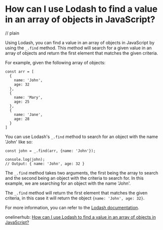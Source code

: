 # How can I use Lodash to find a value in an array of objects in JavaScript?
// plain

Using Lodash, you can find a value in an array of objects in JavaScript by using the `_.find` method. This method will search for a given value in an array of objects and return the first element that matches the given criteria.

For example, given the following array of objects:

```
const arr = [
  {
    name: 'John',
    age: 32
  },
  {
    name: 'Mary',
    age: 25
  },
  {
    name: 'Jane',
    age: 28
  }
]
```

You can use Lodash's `_.find` method to search for an object with the name 'John' like so:

```
const john = _.find(arr, {name: 'John'});

console.log(john);
// Output: { name: 'John', age: 32 }
```

The `_.find` method takes two arguments, the first being the array to search and the second being an object with the criteria to search for. In this example, we are searching for an object with the name 'John'.

The `_.find` method will return the first element that matches the given criteria, in this case it will return the object `{name: 'John', age: 32}`.

For more information, you can refer to the [Lodash documentation](https://lodash.com/docs/4.17.15#find).

onelinerhub: [How can I use Lodash to find a value in an array of objects in JavaScript?](https://onelinerhub.com/javascript-lodash/how-can-i-use-lodash-to-find-a-value-in-an-array-of-objects-in-javascript)